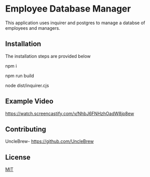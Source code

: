 # Employee Database Manager
This application uses inquirer and postgres to manage a databse of employees and managers.

## Installation
The installation steps are provided below 

npm i

npm run build

node dist/inquirer.cjs

## Example Video
https://watch.screencastify.com/v/NhbJ6FNHzhOadW8jp8ew

## Contributing
UncleBrew- https://github.com/UncleBrew

## License

[MIT](https://choosealicense.com/licenses/mit/)
